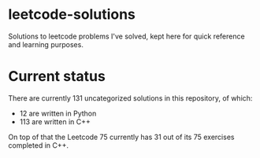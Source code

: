 # leetcode-solutions

Solutions to leetcode problems I've solved, kept here for quick reference and learning purposes.

# Current status

There are currently 131 uncategorized solutions in this repository, of which:

- 12 are written in Python
- 113 are written in C++

On top of that the Leetcode 75 currently has 31 out of its 75 exercises completed in C++.
